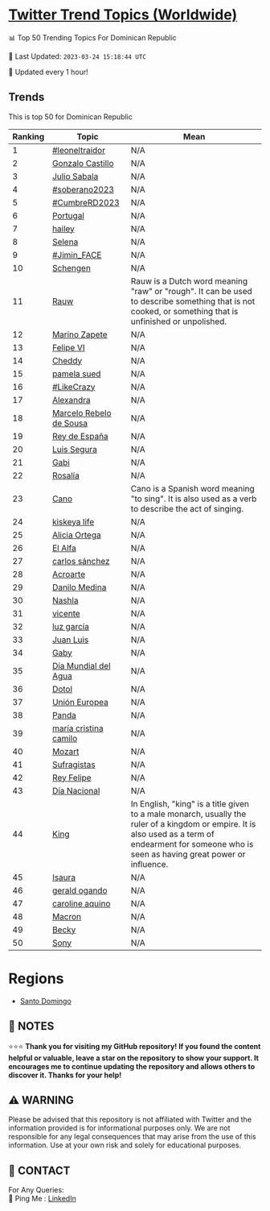 [Twitter Trend Topics (Worldwide)](https://github.com/ErcinDedeoglu/Twitter-Trend-Topics)
==========


📊 Top 50 Trending Topics For Dominican Republic

📆 Last Updated: `2023-03-24 15:18:44 UTC`

🔧 Updated every 1 hour!


## Trends

This is top 50 for Dominican Republic

| Ranking | Topic | Mean |
| ------- | ------------ | ------------ |
| 1 | [#leoneltraidor](http://twitter.com/search?q=%23leoneltraidor) | N/A |
| 2 | [Gonzalo Castillo](http://twitter.com/search?q=Gonzalo+Castillo) | N/A |
| 3 | [Julio Sabala](http://twitter.com/search?q=Julio+Sabala) | N/A |
| 4 | [#soberano2023](http://twitter.com/search?q=%23soberano2023) | N/A |
| 5 | [#CumbreRD2023](http://twitter.com/search?q=%23CumbreRD2023) | N/A |
| 6 | [Portugal](http://twitter.com/search?q=Portugal) | N/A |
| 7 | [hailey](http://twitter.com/search?q=hailey) | N/A |
| 8 | [Selena](http://twitter.com/search?q=Selena) | N/A |
| 9 | [#Jimin_FACE](http://twitter.com/search?q=%23Jimin_FACE) | N/A |
| 10 | [Schengen](http://twitter.com/search?q=Schengen) | N/A |
| 11 | [Rauw](http://twitter.com/search?q=Rauw) | Rauw is a Dutch word meaning "raw" or "rough". It can be used to describe something that is not cooked, or something that is unfinished or unpolished. |
| 12 | [Marino Zapete](http://twitter.com/search?q=Marino+Zapete) | N/A |
| 13 | [Felipe VI](http://twitter.com/search?q=Felipe+VI) | N/A |
| 14 | [Cheddy](http://twitter.com/search?q=Cheddy) | N/A |
| 15 | [pamela sued](http://twitter.com/search?q=pamela+sued) | N/A |
| 16 | [#LikeCrazy](http://twitter.com/search?q=%23LikeCrazy) | N/A |
| 17 | [Alexandra](http://twitter.com/search?q=Alexandra) | N/A |
| 18 | [Marcelo Rebelo de Sousa](http://twitter.com/search?q=Marcelo+Rebelo+de+Sousa) | N/A |
| 19 | [Rey de España](http://twitter.com/search?q=Rey+de+Espa%c3%b1a) | N/A |
| 20 | [Luis Segura](http://twitter.com/search?q=Luis+Segura) | N/A |
| 21 | [Gabi](http://twitter.com/search?q=Gabi) | N/A |
| 22 | [Rosalía](http://twitter.com/search?q=Rosal%c3%ada) | N/A |
| 23 | [Cano](http://twitter.com/search?q=Cano) | Cano is a Spanish word meaning "to sing". It is also used as a verb to describe the act of singing. |
| 24 | [kiskeya life](http://twitter.com/search?q=kiskeya+life) | N/A |
| 25 | [Alicia Ortega](http://twitter.com/search?q=Alicia+Ortega) | N/A |
| 26 | [El Alfa](http://twitter.com/search?q=El+Alfa) | N/A |
| 27 | [carlos sánchez](http://twitter.com/search?q=carlos+s%c3%a1nchez) | N/A |
| 28 | [Acroarte](http://twitter.com/search?q=Acroarte) | N/A |
| 29 | [Danilo Medina](http://twitter.com/search?q=Danilo+Medina) | N/A |
| 30 | [Nashla](http://twitter.com/search?q=Nashla) | N/A |
| 31 | [vicente](http://twitter.com/search?q=vicente) | N/A |
| 32 | [luz garcía](http://twitter.com/search?q=luz+garc%c3%ada) | N/A |
| 33 | [Juan Luis](http://twitter.com/search?q=Juan+Luis) | N/A |
| 34 | [Gaby](http://twitter.com/search?q=Gaby) | N/A |
| 35 | [Día Mundial del Agua](http://twitter.com/search?q=D%c3%ada+Mundial+del+Agua) | N/A |
| 36 | [Dotol](http://twitter.com/search?q=Dotol) | N/A |
| 37 | [Unión Europea](http://twitter.com/search?q=Uni%c3%b3n+Europea) | N/A |
| 38 | [Panda](http://twitter.com/search?q=Panda) | N/A |
| 39 | [maría cristina camilo](http://twitter.com/search?q=mar%c3%ada+cristina+camilo) | N/A |
| 40 | [Mozart](http://twitter.com/search?q=Mozart) | N/A |
| 41 | [Sufragistas](http://twitter.com/search?q=Sufragistas) | N/A |
| 42 | [Rey Felipe](http://twitter.com/search?q=Rey+Felipe) | N/A |
| 43 | [Día Nacional](http://twitter.com/search?q=D%c3%ada+Nacional) | N/A |
| 44 | [King](http://twitter.com/search?q=King) | In English, "king" is a title given to a male monarch, usually the ruler of a kingdom or empire. It is also used as a term of endearment for someone who is seen as having great power or influence. |
| 45 | [Isaura](http://twitter.com/search?q=Isaura) | N/A |
| 46 | [gerald ogando](http://twitter.com/search?q=gerald+ogando) | N/A |
| 47 | [caroline aquino](http://twitter.com/search?q=caroline+aquino) | N/A |
| 48 | [Macron](http://twitter.com/search?q=Macron) | N/A |
| 49 | [Becky](http://twitter.com/search?q=Becky) | N/A |
| 50 | [Sony](http://twitter.com/search?q=Sony) | N/A |



# Regions

* [Santo Domingo](</Dominican Republic/Santo Domingo.md>)



## 📝 NOTES

⭐⭐⭐ **Thank you for visiting my GitHub repository! If you found the content helpful or valuable, leave a star on the repository to show your support. It encourages me to continue updating the repository and allows others to discover it. Thanks for your help!**


## ⚠️ WARNING

Please be advised that this repository is not affiliated with Twitter and the information provided is for informational purposes only. We are not responsible for any legal consequences that may arise from the use of this information. Use at your own risk and solely for educational purposes.


## 📨 CONTACT

 For Any Queries:  
            🏓 Ping Me : [LinkedIn](https://www.linkedin.com/in/ercindedeoglu/)
